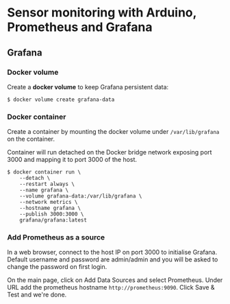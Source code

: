 # Sensor monitoring with Arduino, Prometheus and Grafana


## Grafana

### Docker volume
Create a **docker volume** to keep Grafana persistent data: 

	$ docker volume create grafana-data


### Docker container
Create a container by mounting the docker volume under `/var/lib/grafana` on the container.

Container will run detached on the Docker bridge network exposing port 3000 and mapping it to port 3000 of the host.

	$ docker container run \
		--detach \
		--restart always \
		--name grafana \
		--volume grafana-data:/var/lib/grafana \
		--network metrics \
		--hostname grafana \
		--publish 3000:3000 \
		grafana/grafana:latest


### Add Prometheus as a source

In a web browser, connect to the host IP on port 3000 to initialise Grafana. Default username and password are admin/admin and you will be asked to change the password on first login.

On the main page, click on Add Data Sources and select Prometheus. Under URL add the prometheus hostname `http://prometheus:9090`. Click Save & Test and we're done.